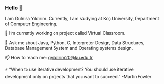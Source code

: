 ### Hello  👋

I am Gülnisa Yıldırım. Currently, I am studying at Koç University, Department of Computer Engineering.




🔭 I’m currently working on project called Virtual Classroom.

💬 Ask me about Java, Python, C, Interpreter Design, Data Structures, Database Management System and Operating systems design.

📫 How to reach me: gyildirim20@ku.edu.tr

⚡ “When to use iterative development? You should use iterative development only on projects that you want to succeed.” -Martin Fowler



